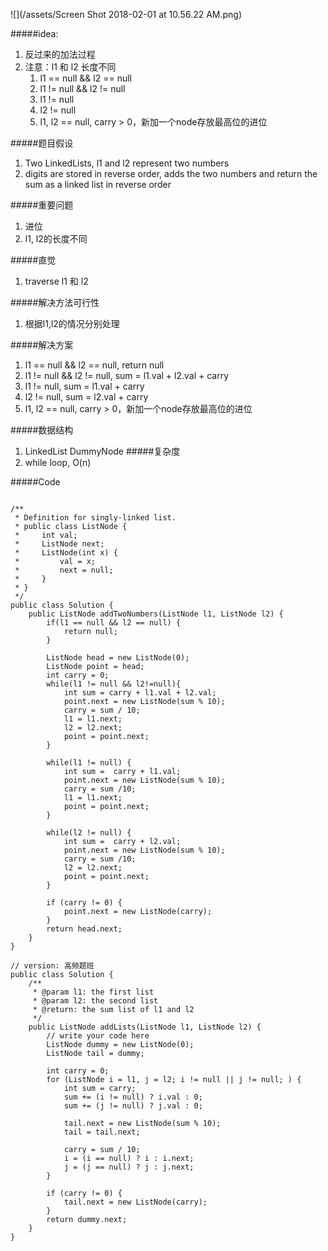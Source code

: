![](/assets/Screen Shot 2018-02-01 at 10.56.22 AM.png)

#####idea:
1. 反过来的加法过程
2. 注意：l1 和 l2 长度不同
    1. l1 == null && l2 == null
    2. l1 != null && l2 != null
    3. l1 != null
    4. l2 != null
    5. l1, l2 == null, carry > 0，新加一个node存放最高位的进位

#####题目假设
1. Two LinkedLists, l1 and l2 represent two numbers
2. digits are stored in reverse order, adds the two numbers and return the sum as a linked list in reverse order

#####重要问题
1. 进位
2. l1, l2的长度不同

#####直觉
1. traverse l1 和 l2

#####解决方法可行性
1. 根据l1,l2的情况分别处理

#####解决方案
1. l1 == null && l2 == null, return null
2. l1 != null && l2 != null, sum = l1.val + l2.val + carry
3. l1 != null, sum = l1.val + carry
4. l2 != null, sum = l2.val + carry
5. l1, l2 == null, carry > 0，新加一个node存放最高位的进位

#####数据结构
1. LinkedList DummyNode
#####复杂度
1. while loop, O(n)

#####Code

```

/**
 * Definition for singly-linked list.
 * public class ListNode {
 *     int val;
 *     ListNode next;
 *     ListNode(int x) {
 *         val = x;
 *         next = null;
 *     }
 * }
 */
public class Solution {
    public ListNode addTwoNumbers(ListNode l1, ListNode l2) {
        if(l1 == null && l2 == null) {
            return null;
        }
            
        ListNode head = new ListNode(0);
        ListNode point = head;
        int carry = 0;
        while(l1 != null && l2!=null){
            int sum = carry + l1.val + l2.val;
            point.next = new ListNode(sum % 10);
            carry = sum / 10;
            l1 = l1.next;
            l2 = l2.next;
            point = point.next;
        }
        
        while(l1 != null) {
            int sum =  carry + l1.val;
            point.next = new ListNode(sum % 10);
            carry = sum /10;
            l1 = l1.next;
            point = point.next;
        }
        
        while(l2 != null) {
            int sum =  carry + l2.val;
            point.next = new ListNode(sum % 10);
            carry = sum /10;
            l2 = l2.next;
            point = point.next;
        }
        
        if (carry != 0) {
            point.next = new ListNode(carry);
        }
        return head.next;
    }
}

```



```
// version: 高频题班
public class Solution {
    /**
     * @param l1: the first list
     * @param l2: the second list
     * @return: the sum list of l1 and l2
     */
    public ListNode addLists(ListNode l1, ListNode l2) {
        // write your code here
        ListNode dummy = new ListNode(0);
        ListNode tail = dummy;

        int carry = 0;
        for (ListNode i = l1, j = l2; i != null || j != null; ) {
            int sum = carry;
            sum += (i != null) ? i.val : 0;
            sum += (j != null) ? j.val : 0;

            tail.next = new ListNode(sum % 10);
            tail = tail.next;

            carry = sum / 10;
            i = (i == null) ? i : i.next;
            j = (j == null) ? j : j.next;
        }

        if (carry != 0) {
            tail.next = new ListNode(carry);
        }
        return dummy.next;
    }
}
```


